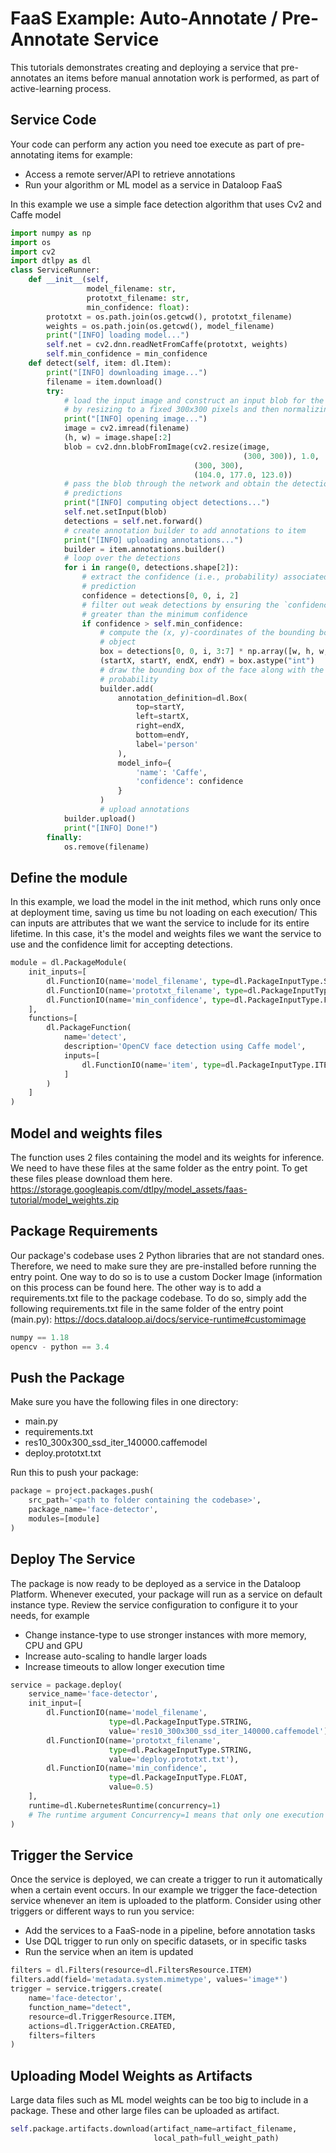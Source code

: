 # FaaS Example: Auto-Annotate / Pre-Annotate Service
This tutorials demonstrates creating and deploying a service that pre-annotates an items before manual annotation work is performed, as part of active-learning process.

## Service Code
Your code can perform any action you need toe execute as part of pre-annotating items for example:
- Access a remote server/API to retrieve annotations
- Run your algorithm or ML model as a service in Dataloop FaaS

In this example we use a simple face detection algorithm that uses Cv2 and Caffe model


```python
import numpy as np
import os
import cv2
import dtlpy as dl
class ServiceRunner:
    def __init__(self,
                 model_filename: str,
                 prototxt_filename: str,
                 min_confidence: float):
        prototxt = os.path.join(os.getcwd(), prototxt_filename)
        weights = os.path.join(os.getcwd(), model_filename)
        print("[INFO] loading model...")
        self.net = cv2.dnn.readNetFromCaffe(prototxt, weights)
        self.min_confidence = min_confidence
    def detect(self, item: dl.Item):
        print("[INFO] downloading image...")
        filename = item.download()
        try:
            # load the input image and construct an input blob for the image
            # by resizing to a fixed 300x300 pixels and then normalizing it
            print("[INFO] opening image...")
            image = cv2.imread(filename)
            (h, w) = image.shape[:2]
            blob = cv2.dnn.blobFromImage(cv2.resize(image,
                                                    (300, 300)), 1.0,
                                         (300, 300),
                                         (104.0, 177.0, 123.0))
            # pass the blob through the network and obtain the detections and
            # predictions
            print("[INFO] computing object detections...")
            self.net.setInput(blob)
            detections = self.net.forward()
            # create annotation builder to add annotations to item
            print("[INFO] uploading annotations...")
            builder = item.annotations.builder()
            # loop over the detections
            for i in range(0, detections.shape[2]):
                # extract the confidence (i.e., probability) associated with the
                # prediction
                confidence = detections[0, 0, i, 2]
                # filter out weak detections by ensuring the `confidence` is
                # greater than the minimum confidence
                if confidence > self.min_confidence:
                    # compute the (x, y)-coordinates of the bounding box for the
                    # object
                    box = detections[0, 0, i, 3:7] * np.array([w, h, w, h])
                    (startX, startY, endX, endY) = box.astype("int")
                    # draw the bounding box of the face along with the associated
                    # probability
                    builder.add(
                        annotation_definition=dl.Box(
                            top=startY,
                            left=startX,
                            right=endX,
                            bottom=endY,
                            label='person'
                        ),
                        model_info={
                            'name': 'Caffe',
                            'confidence': confidence
                        }
                    )
                    # upload annotations
            builder.upload()
            print("[INFO] Done!")
        finally:
            os.remove(filename)
```
## Define the module
In this example, we load the model in the init method, which runs only once at deployment time, saving us time bu not loading on each execution/
This can inputs are attributes that we want the service to include for its entire lifetime. In this case, it's the model and weights files we want the service to use and the confidence limit for accepting detections.


```python
module = dl.PackageModule(
    init_inputs=[
        dl.FunctionIO(name='model_filename', type=dl.PackageInputType.STRING),
        dl.FunctionIO(name='prototxt_filename', type=dl.PackageInputType.STRING),
        dl.FunctionIO(name='min_confidence', type=dl.PackageInputType.FLOAT)
    ],
    functions=[
        dl.PackageFunction(
            name='detect',
            description='OpenCV face detection using Caffe model',
            inputs=[
                dl.FunctionIO(name='item', type=dl.PackageInputType.ITEM)
            ]
        )
    ]
)
```
## Model and weights files
The function uses 2 files containing the model and its weights for inference. We need to have these files at the same folder as the entry point.
To get these files please download them here.
https://storage.googleapis.com/dtlpy/model_assets/faas-tutorial/model_weights.zip

## Package Requirements
Our package's codebase uses 2 Python libraries that are not standard ones. Therefore, we need to make sure they are pre-installed before running the entry point. One way to do so is to use a custom Docker Image (information on this process can be found here. The other way is to add a requirements.txt file to the package codebase. To do so, simply add the following requirements.txt file in the same folder of the entry point (main.py):
https://docs.dataloop.ai/docs/service-runtime#customimage

```python
numpy == 1.18
opencv - python == 3.4
```
## Push the Package
Make sure you have the following files in one directory:
- main.py
- requirements.txt
- res10_300x300_ssd_iter_140000.caffemodel
- deploy.prototxt.txt

Run this to push your package:

```python
package = project.packages.push(
    src_path='<path to folder containing the codebase>',
    package_name='face-detector',
    modules=[module]
)
```
## Deploy The  Service
The package is now ready to be deployed as a service in the Dataloop Platform.
Whenever executed, your package will run as a service on default instance type. Review the service configuration to configure it to your needs, for example
- Change instance-type to use stronger instances with more memory, CPU and GPU
- Increase auto-scaling to handle larger loads
- Increase timeouts to allow longer execution time



```python
service = package.deploy(
    service_name='face-detector',
    init_input=[
        dl.FunctionIO(name='model_filename',
                      type=dl.PackageInputType.STRING,
                      value='res10_300x300_ssd_iter_140000.caffemodel'),
        dl.FunctionIO(name='prototxt_filename',
                      type=dl.PackageInputType.STRING,
                      value='deploy.prototxt.txt'),
        dl.FunctionIO(name='min_confidence',
                      type=dl.PackageInputType.FLOAT,
                      value=0.5)
    ],
    runtime=dl.KubernetesRuntime(concurrency=1)
    # The runtime argument Concurrency=1 means that only one execution can run at a time (no parallel executions).
)
```
## Trigger the Service
Once the service is deployed, we can create a trigger to run it automatically when a certain event occurs.
In our example we trigger the face-detection service whenever an item is uploaded to the platform.
Consider using other triggers or different ways to run you service:
- Add the services to a FaaS-node in a pipeline, before annotation tasks
- Use DQL trigger to run only on specific datasets, or in specific tasks
- Run the service when an item is updated

```python
filters = dl.Filters(resource=dl.FiltersResource.ITEM)
filters.add(field='metadata.system.mimetype', values='image*')
trigger = service.triggers.create(
    name='face-detector',
    function_name="detect",
    resource=dl.TriggerResource.ITEM,
    actions=dl.TriggerAction.CREATED,
    filters=filters
)
```
## Uploading Model Weights as Artifacts
Large data files such as ML model weights can be too big to include in a package. These and other large files can be uploaded as artifact.


```python
self.package.artifacts.download(artifact_name=artifact_filename,
                                local_path=full_weight_path)
```
